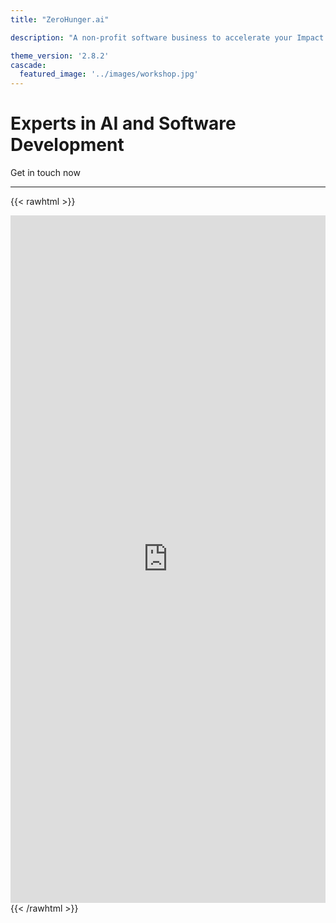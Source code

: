 ```yaml
---
title: "ZeroHunger.ai"

description: "A non-profit software business to accelerate your Impact!"

theme_version: '2.8.2'
cascade:
  featured_image: '../images/workshop.jpg'
---
```


# Experts in AI and Software Development

Get in touch now 

---

{{< rawhtml >}}
<iframe src='https://outlook.office365.com/owa/calendar/Bookameeting@zerohunger.ai/bookings/' width='100%' height='1100' scrolling='yes' style='border:0'></iframe>
{{< /rawhtml >}}